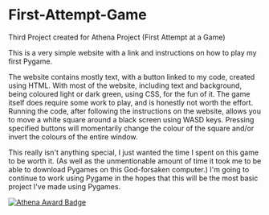 # First-Attempt-Game
Third Project created for Athena Project (First Attempt at a Game)

This is a very simple website with a link and instructions on how to play my first Pygame.

The website contains mostly text, with a button linked to my code, created using HTML. With most of the website, including text and background, being coloured light or dark green, using CSS, for the fun of it. The game itself does require some work to play, and is honestly not worth the effort. Running the code, after following the instructions on the website, allows you to move a white square around a black screen using WASD keys. Pressing specified buttons will momentarily change the colour of the square and/or invert the colours of the entire window.

This really isn't anything special, I just wanted the time I spent on this game to be worth it. (As well as the unmentionable amount of time it took me to be able to download Pygames on this God-forsaken computer.)
I'm going to continue to work using Pygame in the hopes that this will be the most basic project I've made using Pygames.

[![Athena Award Badge](https://img.shields.io/endpoint?url=https%3A%2F%2Faward.athena.hackclub.com%2Fapi%2Fbadge)](https://award.athena.hackclub.com?utm_source=readme)
